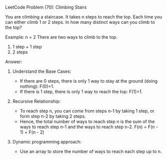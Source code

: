LeetCode Problem (70): Climbing Stairs

You are climbing a staircase. It takes n steps to reach the top.
Each time you can either climb 1 or 2 steps. In how many distinct ways can you climb to the top?

Example:
n = 2
There are two ways to climb to the top.
1. 1 step + 1 step
2. 2 steps

Answer:
1. Understand the Base Cases:

   * If there are 0 steps, there is only 1 way to stay at the ground (doing nothing): F(0)=1.
   * If there is 1 step, there is only 1 way to reach the top: F(1)=1.

2. Recursive Relationship:

   * To reach step n, you can come from steps n-1 by taking 1 step, or form step n-2 by taking 2 steps.
   * Hence, the total number of ways to reach step n is the sum of the ways to reach step n-1 and the ways to reach step n-2.
    F(n) = F(n - 1) + F(n - 2)
3. Dynamic programming approach:
   * Use an array to store the number of ways to reach each step up to n.
